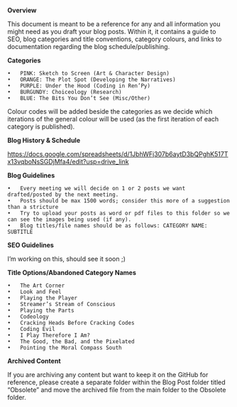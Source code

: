 **Overview**

This document is meant to be a reference for any and all information you might need as you draft your blog posts. Within it, it contains a guide to SEO, blog categories and title conventions, category colours, and links to documentation regarding the blog schedule/publishing. 

**Categories**

	•	PINK: Sketch to Screen (Art & Character Design)
	•	ORANGE: The Plot Spot (Developing the Narratives)
	•	PURPLE: Under the Hood (Coding in Ren’Py)
	•	BURGUNDY: Choiceology (Research)
	•	BLUE: The Bits You Don’t See (Misc/Other)

Colour codes will be added beside the categories as we decide which iterations of the general colour will be used (as the first iteration of each category is published). 

**Blog History & Schedule**

https://docs.google.com/spreadsheets/d/1JbhWFj307b6aytD3bQPghK517Tx13vqboNsSGDjMfa4/edit?usp=drive_link

**Blog Guidelines**

	•	Every meeting we will decide on 1 or 2 posts we want drafted/posted by the next meeting. 
	•	Posts should be max 1500 words; consider this more of a suggestion than a stricture
	•	Try to upload your posts as word or pdf files to this folder so we can see the images being used (if any). 
	•	Blog titles/file names should be as follows: CATEGORY NAME: SUBTITLE

**SEO Guidelines**

I’m working on this, should see it soon ;)

**Title Options/Abandoned Category Names**

	•	The Art Corner
	•	Look and Feel
	•	Playing the Player
	•	Streamer’s Stream of Conscious
	•	Playing the Parts
	•	Codeology
	•	Cracking Heads Before Cracking Codes
	•	Coding Evil
	•	I Play Therefore I Am?
	•	The Good, the Bad, and the Pixelated
	•	Pointing the Moral Compass South

**Archived Content**

If you are archiving any content but want to keep it on the GitHub for reference, please create a separate folder within the Blog Post folder titled “Obsolete” and move the archived file from the main folder to the Obsolete folder. 


